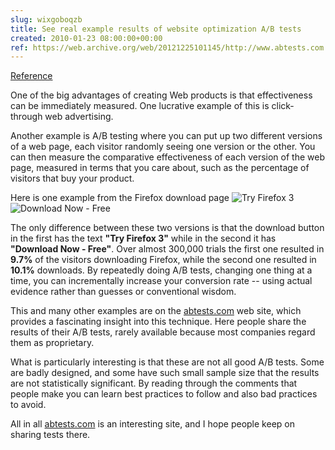 ```yaml
---  
slug: wixgoboqzb
title: See real example results of website optimization A/B tests
created: 2010-01-23 08:00:00+00:00
ref: https://web.archive.org/web/20121225101145/http://www.abtests.com:80/browse/
---  
```

[Reference](https://web.archive.org/web/20121225101145/http://www.abtests.com:80/browse/)
 
One of the big advantages of creating Web products is that effectiveness can be immediately measured.  One lucrative example of this is click-through web advertising.

Another example is A/B testing where you can put up two different versions of a web page, each visitor randomly seeing one version or the other.  You can then measure the comparative effectiveness of each version of the web page, measured in terms that you care about, such as the percentage of visitors that buy your product.

Here is one example from the Firefox download page
![Try Firefox 3](http://www.abtests.com/screenshot/thumb/21e416ada3cafb06efb8a360c4ae1f45/a.png)![Download Now - Free](http://www.abtests.com/screenshot/thumb/21e416ada3cafb06efb8a360c4ae1f45/b.png)

The only difference between these two versions is that the download button in the first has the text **"Try Firefox 3"** while in the second it has **"Download Now - Free"**.  Over almost 300,000 trials the first one resulted in **9.7%** of the visitors downloading Firefox, while the second one resulted in **10.1%** downloads.   By repeatedly doing A/B tests, changing one thing at a time, you can incrementally increase your conversion rate -- using actual evidence rather than guesses or conventional wisdom.

This and many other examples are on the [abtests.com](https://web.archive.org/web/20121225101145/http://www.abtests.com:80/browse/) web site, which provides a fascinating insight into this technique.  Here people share the results of their A/B tests, rarely available because most companies regard them as proprietary.

What is particularly interesting is that these are not all good A/B tests.  Some are badly designed, and some have such small sample size that the results are not statistically significant.  By reading through the comments that people make you can learn best practices to follow and also bad practices to avoid.

All in all [abtests.com](https://web.archive.org/web/20121225101145/http://www.abtests.com:80/browse/) is an interesting site, and I hope people keep on sharing tests there.

